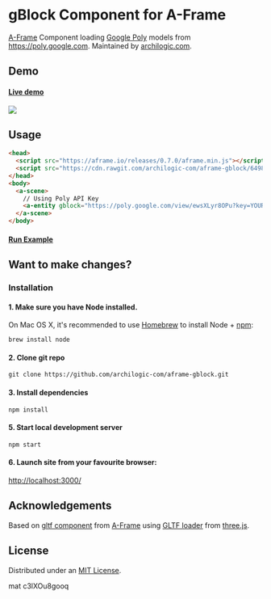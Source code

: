 # gBlock Component for A-Frame

[A-Frame](https://aframe.io) Component loading [Google Poly](https://poly.google.com) models from https://poly.google.com. Maintained by [archilogic.com](https://archilogic.com).

## Demo

#### [Live demo](http://project.archilogic.com/aframe-gblock/)

![](docs/screenshot3.png)

## Usage

```html
<head>
  <script src="https://aframe.io/releases/0.7.0/aframe.min.js"></script>
  <script src="https://cdn.rawgit.com/archilogic-com/aframe-gblock/6498b71d/dist/gblock.js"></script>
</head>
<body>
  <a-scene>
    // Using Poly API Key
    <a-entity gblock="https://poly.google.com/view/ewsXLyr8OPu?key=YOUR_POLY_API_KEY_HERE"></a-entity>
  </a-scene>
</body>
```

#### [Run Example](https://codepen.io/tomas-polach/pen/NvJRJe/right?editors=1000)

## Want to make changes?

### Installation

#### 1. Make sure you have Node installed.

On Mac OS X, it's recommended to use [Homebrew](http://brew.sh/) to install Node + [npm](https://www.npmjs.com):

    brew install node

#### 2. Clone git repo 

    git clone https://github.com/archilogic-com/aframe-gblock.git

#### 3. Install dependencies

    npm install

#### 5. Start local development server

    npm start

#### 6. Launch site from your favourite browser:

[http://localhost:3000/](http://localhost:3000/)

## Acknowledgements

Based on [gltf component](https://aframe.io/docs/0.6.0/components/gltf-model.html) from [A-Frame](https://aframe.io/) using [GLTF loader](https://threejs.org/examples/#webgl_loader_gltf) from [three.js](https://threejs.org/).

## License

Distributed under an [MIT License](LICENSE).

mat
c3lXOu8gooq
